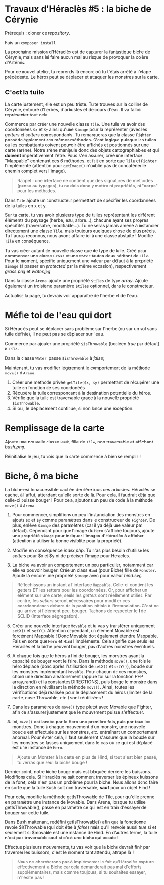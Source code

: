 # Travaux d'Héraclès #5 : la biche de Cérynie
 
Prérequis : cloner ce *repository*.

Fais un `composer install`

La prochaine mission d'Héraclès est de capturer la fantastique biche de Cérynie, mais sans lui faire aucun mal au risque de provoquer la colère d'Artémis.

Pour ce nouvel atelier, tu reprends là encore où tu t'étais arrêté à l'étape précédente. Le héros peut se déplacer et attaquer les monstres sur la carte.

## C'est la tuile

La carte justement, elle est un peu triste. Tu te trouves sur la colline de Cérynie, entouré d'herbes, d'arbustes et de cours d'eau. Il va falloir représenter tout cela.

Commence par créer une nouvelle classe `Tile`. Une tuile va avoir des coordonnées `$x` et `$y` ainsi qu'une `$image` pour la représenter (avec les *getters* et *setters* correspondants. 
Tu remarqueras que la classe `Fighter` possède également ces mêmes méthodes. C'est logique puisque les tuiles ou les combattants doivent pouvoir être affichés et positionnés sur une carte (arène). Notre arène manipule donc des objets cartographiables et qui **doivent** impérativement l'être. Pous s'en assurer, créé une interface "Mappable" contenant ces 6 méthodes, et fait en sorte que `Tile` et `Fighter` l'implémente (attention pour `getImage()` n'oublie pas de concaténer le chemin complet vers l'image).

> Rappel : une interface ne contient que des signatures de méthodes (pense au typages), tu ne dois donc y mettre ni propriétés, ni "corps" pour les méthodes.

Dans `Tile` ajoute un constructeur permettant de spécifier les coordonnées de la tuiles en x et y.

Sur ta carte, tu vas avoir plusieurs type de tuiles représentant les différent éléments du paysage (herbe, eau, arbre...), chacune ayant ses propres spécifités (traversable, modifiable...). Tu ne seras jamais amené à instancier directement une classe `Tile`, mais toujours quelques chose de plus précis. Tu l'auras reconnus, nous avons affaire ici à une classe abstaite ! Modifie `Tile` en conséquence.

Tu vas créer autant de nouvelle classe que de type de tuile. Créé pour commencer une classe `Grass` et une `Water` toutes deux héritant de `Tile`. Pour le moment, spécifie uniquement une valeur par défaut à la propriété `$image` (à passer en *protected* par la même occasion), respectivement *grass.png* et *water.jpg*

Dans la classe `Arena`, ajoute une propriété `$tiles` de type *array*. Ajoute également un troisième paramètre `$tiles` optionnel, dans le constructeur.

Actualise la page, tu devrais voir apparaître de l'herbe et de l'eau.

# Méfie toi de l'eau qui dort

Si Héraclès peut se déplacer sans problème sur l'herbe (ou sur un sol sans tuile définie), il ne peut pas se déplacer sur l'eau.

Commence par ajouter une propriété `$isThrowable` (booléen *true* par défaut) à `Tile`.

Dans la classe `Water`, passe `$isThrowable` à *false*;

Maintenant, tu vas modifier légèrement le comportement de la méthode `move()` d'`Arena`.
1. Créer une méthode privée `getTile($x, $y)` permettant de récupérer une tuile en fonction de ses coordonéés
2. Récupère la tuile correspondant à la destination potentielle du héros.
3. Vérifie que la tuile est traversable grace à la nouvelle propriété `$isThrowable`.
4. Si oui, le déplacement continue, si non lance une exception.

# Remplissage de la carte

Ajoute une nouvelle classe `Bush`, fille de `Tile`, non traversable et affichant *bush.png*.

Réinitialise le jeu, tu vois que la carte commence à bien se remplir !

# Biche, ô ma biche

La biche est innaccessible cachée derrière tous ces arbustes. Héraclès se cache, à l'affut, attendant qu'elle sorte de là. Pour cela, il faudrait déjà que celle-ci puisse bouger ! Pour cela, ajoutons un peu de code à la méthode `move()` d'`Arena`.

1. Pour commencer, simplifions un peu l'instanciation des monstres en ajouts `$x` et `$y` comme paramètres dans le constructeur de `Fighter`. De plus, enlève `$image` des paramètres (car il ya déjà une valeur par défaut). Cependant pour que l'image du `Hero` s'affiche toujours, ajoute une propriété `$image` pour indiquer l'images d'Héraclès à afficher (attention à utiliser la bonne visiblité pour la propriété).

2. Modifie en conséquence *index.php*. Tu n'as plus besoin d'utilise les *setters* pour $x et $y ni de préciser l'image pour Heracles.

3. La biche va avoir un comportement un peu particulier, notamment car elle va pouvoir bouger. Crée un class `Hind` (pour Biche) fille de `Monster`. Ajoute là encore une propriété `$image` avec pour valeur *hind.svg*.

> Réflechissons un instant à l'interface `Mappable`. Celle-ci contient les getters ET les setters pour les coordonnées. Or, pour afficher un élément sur une carte, seuls les *getters* sont réellement utilies. Par contre, les *setters* seront nécessaires pour modifier ces coordonnéesen dehors de la position initiale à l'instanciation. C'est ce qui arrive si l'élément peut bouger. Tachons de respecter le **I** de SOLID (Interface ségregation).

5. Créer une nouvelle interface `Movable` et tu vas y transférer uniquement `setX()` et `setY()`. Attention cependant, un élément Movable est forcément Mappable ! Donc Movable doit également étendre Mappable. Fais en sorte que `Hero` et `Hind` l'implémente. Cela signifie que seuls les Héraclès et la biche peuvent bouger, pas d'autres monstres éventuels. 

6. A chaque fois que le héros a fini de bouger, les monstres ayant la capacité de bouger vont le faire. Dans la méthode `move()`, une fois le héro déplacé (donc après l'utilisation de `setX()` et `setY()`), boucle sur les monstres implémentant `Movable`. Pour chacun de ces monstres, choisi une direction aléatoirement (appuie toi sur la fonction PHP array_rand() et la constantes DIRECTIONS), puis bouge le monstre dans la direction en réutilisant la méthode `move()`. Ainsi, toutes les vérifications déjà réalisée pour le déplacement du héros (limites de la carte, case Throwable, etc.) sont réutilisées !

7. Dans les paramètres de `move()` type plutot avec Movable que Fighter, afin de s'assurer justement que le mouvement puisse s'effectuer.

8. Ici, `move()` est lancée par le Hero une première fois, puis par tous les monstres. Donc à chaque mouvement d'un monstre, une nouvelle boucle est effectuée sur les monstres, *etc.* entraînant un comportement anormal. Pour éviter cela, il faut seulement s'assurer que la boucle sur les monstres se fasses uniquement dans le cas où ce qui est déplacé est une instance de `Hero`.

> Ajoute un Monster à la carte en plus de Hind, si tout s'est bien passé, tu verras que seul la biche bouge !

Dernier point, notre biche bouge mais est bloquée derrière les buissons. Modifions cela. Si Héraclès ne sait comment traverser les épineux buissons de la forêt, cela n'est pas un problème pour la biche. Nous allons donc faire en sorte que la tuile Bush soit non traversable, **sauf** pour un objet Hind ! 

Pour cela, modifie la méthode getIsThrowable de Tile, pour qu'elle prenne en paramètre une instance de Movable. Dans Arena, lorsque tu utilise getIsThrowable(), passe en paramètre ce qui est en train d'essayer de bouger sur cette tuile.

Dans Bush maitenant, redéfini getIsThrowable() afin que la fonctionne revoie $isThrowable (qui doit être à *false*) mais qu'il renvoie aussi *true* si et seulement si $movable est une instance de Hind. En d'autres terme, la tuile n'est pas traversable sauf si c'est une biche qui essaie ! 

Effectue plusieurs mouvements, tu vas voir que la biche devrait finir par traverser les buissons, c'est le moment tant attendu, attrape là !

> Nous ne chercherons pas à implémenter le fait qu'Héraclès capture effectivement la Biche car cela demanderait pas mal d'efforts supplémentaires, mais comme toujours, si tu souhaites essayer, n'hésite pas !